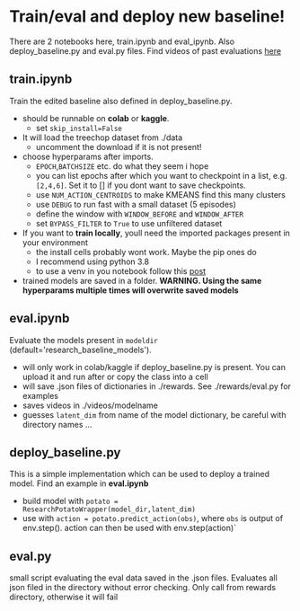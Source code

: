 # Train/eval and deploy new baseline!

There are 2 notebooks here, train.ipynb and eval_ipynb. Also deploy_baseline.py and eval.py files.
Find videos of past evaluations [here]()


## train.ipynb

Train the edited baseline also defined in deploy_baseline.py.

* should be runnable on **colab** or **kaggle**.
  * set `skip_install=False`
* It will load the treechop dataset from ./data
  * uncomment the download if it is not present!
* choose hyperparams after imports.
  * `EPOCH`,`BATCHSIZE` etc. do what they seem i hope
  * you can list epochs after which you want to checkpoint in a list, e.g. `[2,4,6]`. Set it to [] if you dont want to save checkpoints.
  * use `NUM_ACTION_CENTROIDS` to make KMEANS find this many clusters
  * use `DEBUG` to run fast with a small dataset (5 episodes)
  * define the window with `WINDOW_BEFORE` and `WINDOW_AFTER`
  * set `BYPASS_FILTER` to `True` to use unfiltered dataset
* If you want to **train locally**, youll need the imported packages present in your environment
  * the install cells probably wont work. Maybe the pip ones do
  * I recommend using python 3.8
  * to use a venv in you notebook follow this [post](https://veekaybee.github.io/2020/02/18/running-jupyter-in-venv/)
* trained models are saved in a folder. **WARNING. Using the same hyperparams multiple times will overwrite saved models**

## eval.ipynb

Evaluate the models present in `modeldir` (default='research_baseline_models').
* will only work in colab/kaggle if deploy_baseline.py is present. You can upload it and run after or copy the class into a cell
* will save .json files of dictionaries in ./rewards. See ./rewards/eval.py for examples
* saves videos in ./videos/modelname
* guesses `latent_dim` from name of the model dictionary, be careful with directory names ...

## deploy_baseline.py

This is a simple implementation which can be used to deploy a trained model. Find an example in **eval.ipynb**
* build model with `potato = ResearchPotatoWrapper(model_dir,latent_dim)`
* use with `action = potato.predict_action(obs)`, where `obs` is output of env.step(). action can then be used with env.step(action)`

## eval.py
small script evaluating the eval data saved in the .json files. Evaluates all json filed in the directory without error checking.
Only call from rewards directory, otherwise it will fail
